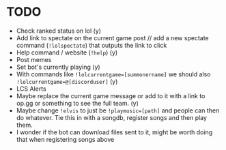 # TODO

- Check ranked status on lol (y)
- Add link to spectate on the current game post // add a new spectate command (`!lolspectate`) that outputs the link to click
- Help command / website (`!help`) (y)
- Post memes
- Set bot's currently playing (y)
- With commands like `!lolcurrentgame=[summonername]` we should also `!lolcurrentgame=@[discorduser]` (y)
- LCS Alerts
- Maybe replace the current game message or add to it with a link to op.gg or something to see the full team. (y)
- Maybe change `!elvis` to just be `!playmusic=[path]` and people can then do whatever. Tie this in with a songdb, register songs and then play them.
- I wonder if the bot can download files sent to it, might be worth doing that when registering songs above